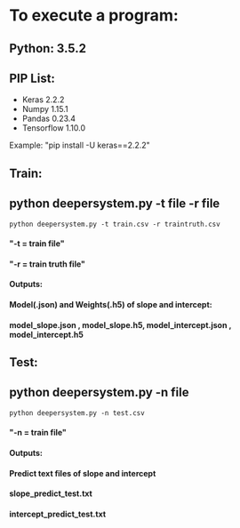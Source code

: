 # To execute a program:
## Python: 3.5.2
## PIP List:
*  Keras       2.2.2
*  Numpy       1.15.1
*  Pandas      0.23.4
*  Tensorflow  1.10.0

Example:
"pip install -U keras==2.2.2"

## Train:
##  python deepersystem.py -t file -r file
    python deepersystem.py -t train.csv -r traintruth.csv
####  "-t = train file"
####  "-r = train truth file"
####  Outputs:
####    Model(.json) and Weights(.h5) of slope and intercept:
####      model_slope.json , model_slope.h5, model_intercept.json , model_intercept.h5
      
## Test:
##  python deepersystem.py -n file
    python deepersystem.py -n test.csv
####  "-n = train file"
####  Outputs:
####    Predict text files of slope and intercept
####    slope_predict_test.txt
####    intercept_predict_test.txt
